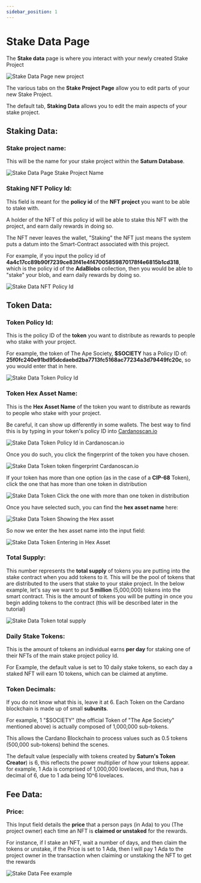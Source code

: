 ```yaml
---
sidebar_position: 1
---
```


# Stake Data Page

The **Stake data** page is where you interact with your newly created Stake Project

![Stake Data Page new project](/img/stake-projects/stake-data-page/stake-data-page-01.png)

The various tabs on the **Stake Project Page** allow you to edit parts of your new Stake Project.

The default tab, **Staking Data** allows you to edit the main aspects of your stake project.

## Staking Data:

### Stake project name: 
This will be the name for your stake project within the **Saturn Database**. 

![Stake Data Page Stake Project Name](/img/stake-projects/stake-data-page/stake-data-page-02.png)

### Staking NFT Policy Id:

This field is meant for the **policy id** of the **NFT project** you want to be able to stake with. 

A holder of the NFT of this policy id will be able to stake this NFT with the project, and earn daily rewards in doing so. 

The NFT never leaves the wallet, "Staking" the NFT just means the system puts a datum into the Smart-Contract associated with this project. 

For example, if you input the policy id of **4a4c17cc89b90f7239ce83f41e4f47005859870178f4e6815b1cd318**, which is the policy id of the **AdaBlobs** collection, then you would be able to "stake" your blob, and earn daily rewards by doing so. 

![Stake Data NFT Policy Id](/img/stake-projects/stake-data-page/stake-data-page-03.png)

## Token Data:

### Token Policy Id:

This is the policy ID of the **token** you want to distribute as rewards to people who stake with your project. 

For example, the token of The Ape Society, **$SOCIETY** has a Policy ID of: **25f0fc240e91bd95dcdaebd2ba7713fc5168ac77234a3d79449fc20c**, so you would enter that in here.

![Stake Data Token Policy Id](/img/stake-projects/stake-data-page/stake-data-page-04.png)

### Token Hex Asset Name:

This is the **Hex Asset Name** of the token you want to distribute as rewards to people who stake with your project. 

Be careful, it can show up differently in some wallets. The best way to find this is by typing in your token's policy ID into [Cardanoscan.io](https://cardanoscan.io/)

![Stake Data Token Policy Id in Cardanoscan.io](/img/stake-projects/stake-data-page/stake-data-page-05.png)

Once you do such, you click the fingerprint of the token you have chosen. 

![Stake Data Token token fingerprint Cardanoscan.io](/img/stake-projects/stake-data-page/stake-data-page-06.png)

If your token has more than one option (as in the case of a **CIP-68** Token), click the one that has more than one token in distribution

![Stake Data Token Click the one with more than one token in distribution](/img/stake-projects/stake-data-page/stake-data-page-07.png)

Once you have selected such, you can find the **hex asset name** here: 

![Stake Data Token Showing the Hex asset](/img/stake-projects/stake-data-page/stake-data-page-08.png)

So now we enter the hex asset name into the input field:

![Stake Data Token Entering in Hex Asset](/img/stake-projects/stake-data-page/stake-data-page-09.png)

### Total Supply:

This number represents the **total supply** of tokens you are putting into the stake contract when you add tokens to it. This will be the pool of tokens that are distributed to the 
users that stake to your stake project. In the below example, let's say we want to put **5 million** (5,000,000) tokens into the smart contract. This is the amount of tokens you will be putting in once you begin adding tokens to the contract (this will be described later in the tutorial)

![Stake Data Token total supply](/img/stake-projects/stake-data-page/stake-data-page-10.png)

### Daily Stake Tokens:

This is the amount of tokens an individual earns **per day** for staking one of their NFTs of the main stake project policy Id. 

For Example, the default value is set to 10 daily stake tokens, so each day a staked NFT will earn 10 tokens, which can be claimed at anytime.

### Token Decimals:

If you do not know what this is, leave it at 6. Each Token on the Cardano blockchain is made up of small **subunits**. 

For example, 1 "$SOCIETY" (the official Token of "The Ape Society" mentioned above) is actually composed of 1,000,000 sub-tokens. 

This allows the Cardano Blockchain to process values such as 0.5 tokens (500,000 sub-tokens) behind the scenes. 

The default value (especially with tokens created by **Saturn's Token Creator**) is 6, this reflects the power multiplier of how your tokens appear. for example, 1 Ada is comprised of 1,000,000 lovelaces, and thus, has a decimal of 6, due to 1 ada being 10^6 lovelaces. 

## Fee Data:

### Price:

This Input field details the **price** that a person pays (in Ada) to you (The project owner) each time an NFT is **claimed or unstaked** for the rewards. 

For instance, if I stake an NFT, wait a number of days, and then claim the tokens or unstake, if the Price is set to 1 Ada, then I will pay 1 Ada to the project owner in the transaction when claiming or unstaking the NFT to get the rewards

![Stake Data Fee example](/img/stake-projects/stake-data-page/stake-data-page-11.png)